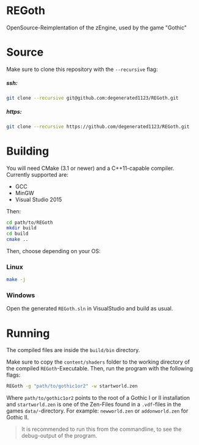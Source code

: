 # REGoth
OpenSource-Reimplentation of the zEngine, used by the game "Gothic"

# Source
Make sure to clone this repository with the `--recursive` flag:

##### ssh:
```sh
git clone --recursive git@github.com:degenerated1123/REGoth.git
```

##### https:
```sh
git clone --recursive https://github.com/degenerated1123/REGoth.git
```

# Building

You will need CMake (3.1 or newer) and a C++11-capable compiler.
Currently supported are:
 - GCC
 - MinGW
 - Visual Studio 2015

Then:
```sh
cd path/to/REGoth
mkdir build
cd build
cmake ..
```

Then, choose depending on your OS:

### Linux
```sh
make -j
```

### Windows
Open the generated `REGoth.sln` in VisualStudio and build as usual.

# Running
The compiled files are inside the `build/bin` directory.

Make sure to copy the `content/shaders` folder to the working directory of the compiled `REGoth`-Executable.
Then, run the program with the following flags:
```sh
REGoth -g "path/to/gothic1or2" -w startworld.zen
```

Where `path/to/gothic1or2` points to the root of a Gothic I or II installation and `startworld.zen` is one of the Zen-Files found in a `.vdf`-files in the games `data/`-directory. For example: `newworld.zen` or `addonworld.zen` for Gothic II.

> It is recommended to run this from the commandline, to see the debug-output of the program.

